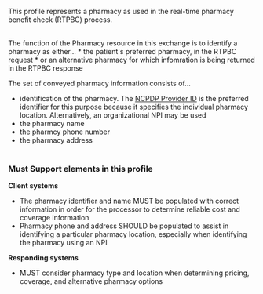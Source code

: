 This profile represents a pharmacy as used in the real-time pharmacy benefit check (RTPBC) process. 

<br>
The function of the Pharmacy resource in this exchange is to identify a pharmacy as either...
* the patient's preferred pharmacy, in the RTPBC request
* or an alternative pharmacy for which infomration is being returned in the RTPBC response

The set of conveyed pharmacy information consists of...
* identification of the pharmacy. The [NCPDP Provider ID](NamingSystem-carin-rtpbc-NamingSystem-ncpdp-provider-id.html) is the preferred identifier for this purpose because it specifies the individual pharmacy location. Alternatively, an organizational NPI may be used
* the pharmacy name
* the pharmcy phone number
* the pharmacy address
<br><br>

### Must Support elements in this profile 
**Client systems**<br>
* The pharmacy identifier and name MUST be populated with correct information in order for the processor to determine reliable cost and coverage information
* Pharmacy phone and address SHOULD be populated to assist in identifying a particular pharmacy location, especially when identifying the pharmacy using an NPI

**Responding systems**<br>
* MUST consider pharmacy type and location when determining pricing, coverage, and alternative pharmacy options
<br><br>

